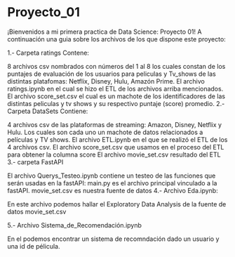 # Proyecto_01

¡Bienvenidos a mi primera practica de Data Science: Proyecto 01!
A continuación una guia sobre los archivos de los que dispone este proyecto:

1.- Carpeta ratings Contene:

8 archivos csv nombrados con números del 1 al 8 los cuales constan de los puntajes de evaluación de los usuarios para peliculas y Tv_shows de las distintas platafomas: Netflix, Disney, Hulu, Amazón Prime.
El archivo ratings.ipynb en el cual se hizo el ETL de los archivos arriba mencionados.
El archivo score_set.csv el cual es un machote de los identificadores de las distintas peliculas y tv shows y su respectivo puntaje (score) promedio.
2.- Carpeta DataSets Contiene:

4 archivos csv de las plataformas de streaming: Amazon, Disney, Netflix y Hulu. Los cuales son cada uno un machote de datos relacionados a películas y TV shows.
El archivo ETL.ipynb en el que se realizó el ETL de los 4 archivos csv.
El archivo score_set.csv que usamos en el proceso del ETL para obtener la columna score
El archivo movie_set.csv resultado del ETL
3.- carpeta FastAPI

El archivo Querys_Testeo.ipynb contiene un testeo de las funciones que serán usadas en la fastAPI:
main.py es el archivo principal vinculado a la fastAPI.
movie_set.csv es nuestra fuente de datos
4.- Archivo Eda.ipynb:

En este archivo podemos hallar el Exploratory Data Analysis de la fuente de datos movie_set.csv

5.- Archivo Sistema_de_Recomendación.ipynb

En el podemos encontrar un sistema de recomndación dado un usuario y una id de pélicula.
